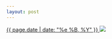 ```yaml
---
layout: post
---
```


<p>
  <a href="/11">
    <time>{{ page.date | date: "%e %B, %Y" }}</time>
  </a>
  <a href="/11"><img src="{{ site.assets_url }}/11.jpg"/></a>
</p>
